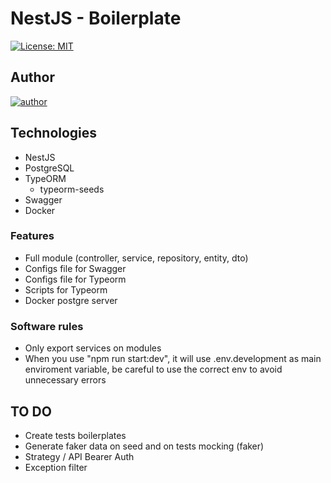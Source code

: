 # NestJS - Boilerplate

[![License: MIT](https://img.shields.io/badge/License-MIT-yellow.svg)](https://opensource.org/licenses/MIT)
## Author

<a href="https://github.com/sampaiorafael" width="30px" height="30px" target="_blank">
    <img alt="author" src="https://badges.pufler.dev/contributors/sampaiorafael/boilerplate-ts-express-typeorm?size=50&padding=5&bots=true" />
</a>  


## Technologies

- NestJS
- PostgreSQL
- TypeORM
  - typeorm-seeds
- Swagger
- Docker

### Features

- Full module (controller, service, repository, entity, dto)
- Configs file for Swagger
- Configs file for Typeorm
- Scripts for Typeorm
- Docker postgre server

### Software rules

- Only export services on modules
- When you use "npm run start:dev", it will use .env.development as main enviroment variable, be careful to use the correct env to avoid unnecessary errors

## TO DO

- Create tests boilerplates
- Generate faker data on seed and on tests mocking (faker)
- Strategy / API Bearer Auth
- Exception filter